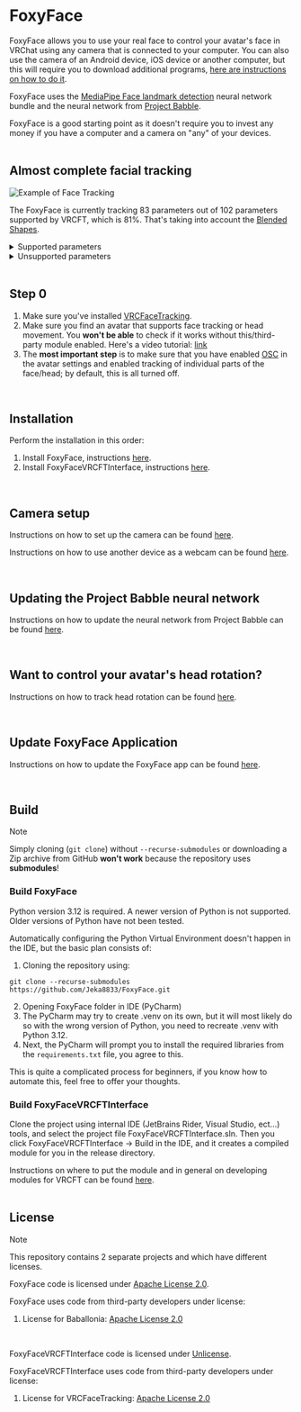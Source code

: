 # FoxyFace

FoxyFace allows you to use your real face to control your avatar's face in VRChat using any camera that is connected to your computer. You can also use the camera of an Android device, iOS device or another computer, but this will require you to download additional programs, [here are instructions on how to do it](https://github.com/Jeka8833/FoxyFace/wiki/Using-another-device-as-a-camera).

FoxyFace uses the [MediaPipe Face landmark detection](https://ai.google.dev/edge/mediapipe/solutions/vision/face_landmarker) neural network bundle and the neural network from [Project Babble](https://github.com/Project-Babble).

FoxyFace is a good starting point as it doesn't require you to invest any money if you have a computer and a camera on "any" of your devices.
<br/><br/>

## Almost complete facial tracking

![Example of Face Tracking](https://raw.githubusercontent.com/wiki/Jeka8833/FoxyFace/images/MainPage/Example.png)

The FoxyFace is currently tracking 83 parameters out of 102 parameters supported by VRCFT, which is 81%. That's taking into account the [Blended Shapes](https://docs.vrcft.io/docs/tutorial-avatars/tutorial-avatars-extras/unified-blendshapes).

<details>
  <summary>Supported parameters</summary>
  <br/>
  BrowInnerUpLeft, BrowInnerUpRight, BrowLowererLeft, BrowLowererRight, BrowOuterUpLeft, BrowOuterUpRight, BrowPinchLeft, BrowPinchRight, CheekPuffLeft, CheekPuffRight, CheekSquintLeft, CheekSquintRight, CheekSuckLeft, CheekSuckRight, EyeOpennessLeft, EyeOpennessRight, EyeSquintLeft, EyeSquintRight, EyeWideLeft, EyeWideRight, EyeXLeft, EyeXRight, EyeYLeft, EyeYRight, HeadPitch, HeadRoll, HeadX, HeadY, HeadYaw, HeadZ, JawForward, JawLeft, JawOpen, JawRight, LipFunnelLowerLeft, LipFunnelLowerRight, LipFunnelUpperLeft, LipFunnelUpperRight, LipPuckerLowerLeft, LipPuckerLowerRight, LipPuckerUpperLeft, LipPuckerUpperRight, LipSuckLowerLeft, LipSuckLowerRight, LipSuckUpperLeft, LipSuckUpperRight, MouthClosed, MouthCornerPullLeft, MouthCornerPullRight, MouthCornerSlantLeft, MouthCornerSlantRight, MouthDimpleLeft, MouthDimpleRight, MouthFrownLeft, MouthFrownRight, MouthLowerDownLeft, MouthLowerDownRight, MouthLowerLeft, MouthLowerRight, MouthPressLeft, MouthPressRight, MouthRaiserLower, MouthRaiserUpper, MouthStretchLeft, MouthStretchRight, MouthUpperLeft, MouthUpperRight, MouthUpperUpLeft, MouthUpperUpRight, NoseSneerLeft, NoseSneerRight, TongueBendDown, TongueCurlUp, TongueDown, TongueFlat, TongueLeft, TongueOut, TongueRight, TongueRoll, TongueSquish, TongueTwistLeft, TongueTwistRight, TongueUp
</details>

<details>
  <summary>Unsupported parameters</summary>
  <br/>
EyePupilDiameterMMLeft, EyePupilDiameterMMRight, JawBackward, JawClench, JawMandibleRaise, LipSuckCornerLeft, LipSuckCornerRight, MouthTightenerLeft, MouthTightenerRight, MouthUpperDeepenLeft, MouthUpperDeepenRight, NasalConstrictLeft, NasalConstrictRight, NasalDilationLeft, NasalDilationRight, NeckFlexLeft, NeckFlexRight, SoftPalateClose, ThroatSwallow
</details><br/>

## Step 0

1. Make sure you've installed [VRCFaceTracking](https://docs.vrcft.io).
2. Make sure you find an avatar that supports face tracking or head movement. You **won't be able** to check if it works without this/third-party module enabled. Here's a video tutorial: [link](https://youtu.be/aitYy5H9YTM)
3. The **most important step** is to make sure that you have enabled [OSC](https://docs.vrcft.io/docs/intro/getting-started#3%EF%B8%8F-enable-osc-in-vrchat) in the avatar settings and enabled tracking of individual parts of the face/head; by default, this is all turned off.
<br/>

## Installation

Perform the installation in this order:
1. Install FoxyFace, instructions [here](https://github.com/Jeka8833/FoxyFace/wiki/Install-FoxyFace).
2. Install FoxyFaceVRCFTInterface, instructions [here](https://github.com/Jeka8833/FoxyFace/wiki/Install-Module).
<br/>

## Camera setup

Instructions on how to set up the camera can be found [here](https://github.com/Jeka8833/FoxyFace/wiki/Camera-Settings).

Instructions on how to use another device as a webcam can be found [here](https://github.com/Jeka8833/FoxyFace/wiki/Using-another-device-as-a-camera).

<br/>

## Updating the Project Babble neural network

Instructions on how to update the neural network from Project Babble can be found [here](https://github.com/Jeka8833/FoxyFace/wiki/Update-Babble-Model).

<br/>

## Want to control your avatar's head rotation?

Instructions on how to track head rotation can be found [here](https://github.com/Jeka8833/FoxyFace/wiki/Head-Rotation).

<br/>

## Update FoxyFace Application

Instructions on how to update the FoxyFace app can be found [here](https://github.com/Jeka8833/FoxyFace/wiki/Update-FoxyFace).

<br/>

## Build

> [!NOTE]
> Simply cloning (`git clone`) without `--recurse-submodules` or downloading a Zip archive from GitHub **won't work** because the repository uses **submodules**!

### Build FoxyFace

Python version 3.12 is required. A newer version of Python is not supported. Older versions of Python have not been tested.

Automatically configuring the Python Virtual Environment doesn't happen in the IDE, but the basic plan consists of:
1. Cloning the repository using:
```
git clone --recurse-submodules https://github.com/Jeka8833/FoxyFace.git
```
2. Opening FoxyFace folder in IDE (PyCharm)
3. The PyCharm may try to create .venv on its own, but it will most likely do so with the wrong version of Python, you need to recreate .venv with Python 3.12.
4. Next, the PyCharm will prompt you to install the required libraries from the `requirements.txt` file, you agree to this.

This is quite a complicated process for beginners, if you know how to automate this, feel free to offer your thoughts.
<br/>

### Build FoxyFaceVRCFTInterface

Clone the project using internal IDE (JetBrains Rider, Visual Studio, ect...) tools, and select the project file FoxyFaceVRCFTInterface.sln. Then you click FoxyFaceVRCFTInterface -> Build in the IDE, and it creates a compiled module for you in the release directory.

Instructions on where to put the module and in general on developing modules for VRCFT can be found [here](https://docs.vrcft.io/docs/vrcft-software/vrcft-sdk/tracking-module).
<br/><br/>

## License

> [!NOTE]
> This repository contains 2 separate projects and which have different licenses.

FoxyFace code is licensed under [Apache License 2.0](https://github.com/Jeka8833/FoxyFace/blob/main/FoxyFace/LICENSE).

FoxyFace uses code from third-party developers under license:
1. License for Baballonia: [Apache License 2.0](https://github.com/Jeka8833/Baballonia-Copy/blob/main/LICENSE)
<br/>

FoxyFaceVRCFTInterface code is licensed under [Unlicense](https://github.com/Jeka8833/FoxyFace/blob/main/FoxyFaceVRCFTInterface/UNLICENSE).

FoxyFaceVRCFTInterface uses code from third-party developers under license:
1. License for VRCFaceTracking: [Apache License 2.0](https://github.com/benaclejames/VRCFaceTracking/blob/master/LICENSE)
